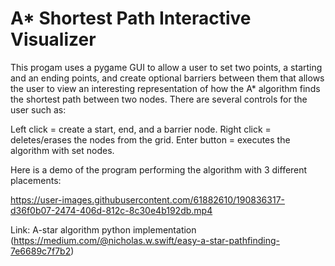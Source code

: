 # A* Shortest Path Interactive Visualizer

This progam uses a pygame GUI to allow a user to set two points, a starting and an ending points, and create optional barriers between them that allows the user to view an interesting representation of how the A* algorithm finds the shortest path between two nodes. There are several controls for the user such as: 

Left click = create a start, end, and a barrier node. 
Right click = deletes/erases the nodes from the grid.
Enter button = executes the algorithm with set nodes.



Here is a demo of the program performing the algorithm with 3 different placements:


https://user-images.githubusercontent.com/61882610/190836317-d36f0b07-2474-406d-812c-8c30e4b192db.mp4


Link: A-star algorithm python implementation (https://medium.com/@nicholas.w.swift/easy-a-star-pathfinding-7e6689c7f7b2)
